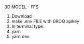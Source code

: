 3D MODEL - FFS

1. Download
2. make .env FILE with GROQ apikey
3. In terminal type:
4. yarn
5. yarn dev
